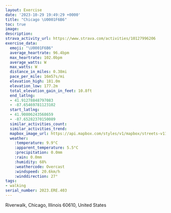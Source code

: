 ```yaml
---
layout: Exercise
date: '2023-10-29 19:49:29 +0000'
title: "Chicago \U0001F6B6"
toc: true
image:
description:
strava_activity_url: https://www.strava.com/activities/10127996206
exercise_data:
  emoji: "\U0001F6B6"
  average_heartrate: 96.4bpm
  max_heartrate: 102.0bpm
  average_watts: W
  max_watts: W
  distance_in_miles: 0.38mi
  pace_per_mile: 16m57s/mi
  elevation_high: 181.0m
  elevation_low: 177.2m
  total_elevation_gain_in_feet: 10.8ft
  end_latlng:
  - 41.91278848797083
  - -87.65469781123102
  start_latlng:
  - 41.90806243568659
  - -87.65282370150089
  similar_activities_count:
  similar_activities_trend:
  mapbox_image_url: https://api.mapbox.com/styles/v1/mapbox/streets-v11/static/path-5+787af2-1.0(aqx~Fvw~uOg%40%3FG%40IFO%40s%40GQ%3F%5BFIJUJQXa%40Xs%40z%40),pin-s-s+e5b22e(-87.65324,41.91009),pin-s-f+89ae00(-87.65398,41.91162999999999)/auto/800x800?access_token=pk.eyJ1Ijoiam9zaGJlY2ttYW4iLCJhIjoiY205eWR2aDd1MWZ6djJrbXc4a3M0bWZleiJ9.XiG9OWkNcZk2QzjJbxLB4A
  weather:
    :temperature: 9.9°C
    :apparent_temperature: 5.5°C
    :precipitation: 0.0mm
    :rain: 0.0mm
    :humidity: 68%
    :weathercode: Overcast
    :windspeed: 20.6km/h
    :winddirection: 27°
tags:
- walking
serial_number: 2023.ERE.403
---
```

Riverwalk, Chicago, Illinois 60610, United States
